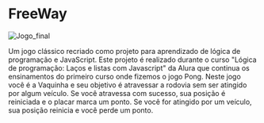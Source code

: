 # FreeWay
![Jogo_final](https://user-images.githubusercontent.com/100769784/214826137-cd9d3a60-b081-4551-a0f8-d7b674117e0d.gif)

Um jogo clássico recriado como projeto para aprendizado de lógica de programação e JavaScript. Este projeto é realizado durante o curso "Lógica de programação: Laços e listas com Javascript" da Alura que continua os ensinamentos do primeiro curso onde fizemos o jogo Pong. Neste jogo você é a Vaquinha e seu objetivo é atravessar a rodovia sem ser atingido por algum veículo. Se você atravessa com sucesso, sua posição é reiniciada e o placar marca um ponto. Se você for atingido por um veículo, sua posição reinicia e você perde um ponto.
